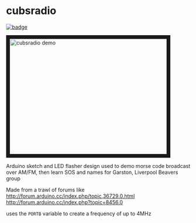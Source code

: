 # cubsradio
[![badge](https://cloud.githubusercontent.com/assets/128456/7297426/9310b138-e9c0-11e4-91aa-5f9812f3fd93.jpg)](http://youtu.be/zz-be-cAqws)

<a href="http://www.youtube.com/watch?feature=player_embedded&v=zz-be-cAqws
" target="_blank"><img src="http://img.youtube.com/vi/zz-be-cAqws/0.jpg" 
alt="cubsradio demo" width="429" height="315" border="10" /></a>

Arduino sketch and LED flasher design used to demo morse code broadcast over AM/FM, then learn SOS and names for Garston, Liverpool Beavers group 

Made from a trawl of forums like 
http://forum.arduino.cc/index.php/topic,36729.0.html
http://forum.arduino.cc/index.php?topic=8456.0

uses the `PORTB` variable to create a frequency of up to 4MHz



